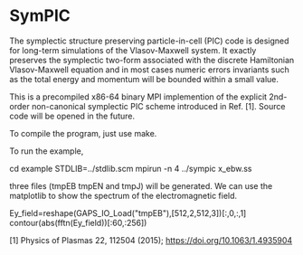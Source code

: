 # SymPIC
The symplectic structure preserving particle-in-cell (PIC) code is 
designed for long-term simulations of the Vlasov-Maxwell system. It 
exactly preserves the symplectic two-form associated with the discrete 
Hamiltonian Vlasov-Maxwell equation and in most cases numeric errors 
invariants such as the total energy and momentum will be bounded within a 
small value.

This is a precompiled x86-64 binary MPI implemention of the explicit 
2nd-order non-canonical symplectic PIC scheme introduced in Ref. [1]. 
Source code will be opened in the future.

To compile the program, just use make.

To run the example, 

cd example
STDLIB=../stdlib.scm mpirun -n 4 ../sympic x_ebw.ss

three files (tmpEB tmpEN and tmpJ) will be generated. We can use the 
matplotlib to show the spectrum of the electromagnetic field.

Ey_field=reshape(GAPS_IO_Load("tmpEB"),[512,2,512,3])[:,0,:,1]
contour(abs(fftn(Ey_field))[:60,:256])


[1] Physics of Plasmas 22, 112504 (2015); https://doi.org/10.1063/1.4935904
